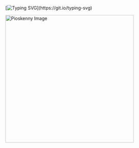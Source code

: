 [![Typing SVG](https://readme-typing-svg.herokuapp.com?font=Fira+Code&duration=3000&pause=1000&color=2418F7&width=500&height=100&lines=Hi%2C+I'm+Piouskenny+%F0%9F%98%87;I'm+a+fullstack+web+developer+%F0%9F%98%81;I+use+Laravel++%F0%9F%91%8A%F0%9F%92%9B;Javascript+(React)%F0%9F%91%8C+%F0%9F%92%99%F0%9F%92%9B;And+I+Love+Tailwindcss%F0%9F%91%8C+%F0%9F%92%99%F0%9F%92%9B.)](https://git.io/typing-svg)


<a href="https://app.daily.dev/giftsegunade"><img src="https://user-images.githubusercontent.com/44513540/219904307-2a22fb21-fec9-468e-8a48-1f7d5f447229.jpg" width="400" alt="Pioskenny Image"/></a>



